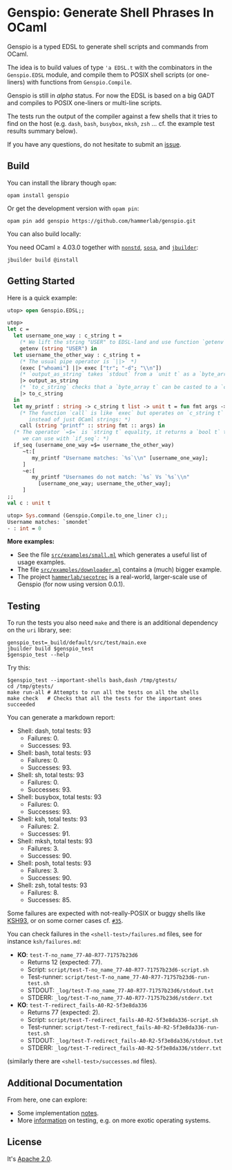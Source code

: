 Genspio: Generate Shell Phrases In OCaml
========================================

Genspio is a typed EDSL to generate shell scripts and commands from OCaml.

The idea is to build values of type `'a EDSL.t` with the
combinators in the `Genspio.EDSL` module, and compile them to POSIX
shell scripts (or one-liners) with functions from `Genspio.Compile`.

Genspio is still in *alpha* status. For now the EDSL is based on a big GADT and
compiles to POSIX one-liners or multi-line scripts.

The tests run the output of the compiler against a few shells that it tries to
find on the host (e.g. `dash`, `bash`, `busybox`, `mksh`, `zsh` … cf. the
example test results summary below).

If you have any questions, do not hesitate to submit an
[issue](https://github.com/hammerlab/genspio/issues).

Build
-----

You can install the library though `opam`:

    opam install genspio

Or get the development version with `opam pin`:

    opam pin add genspio https://github.com/hammerlab/genspio.git

You can also build locally:

You need OCaml ≥ 4.03.0 together with
[`nonstd`](http://www.hammerlab.org/docs/nonstd/master/index.html),
[`sosa`](http://www.hammerlab.org/docs/sosa/master/index.html), and
[`jbuilder`](https://github.com/janestreet/jbuilder):

    jbuilder build @install
    
Getting Started
---------------

Here is a quick example:

```ocaml
utop> open Genspio.EDSL;;

utop> 
let c =
  let username_one_way : c_string t =
    (* We lift the string "USER" to EDSL-land and use function `getenv`: *)
    getenv (string "USER") in
  let username_the_other_way : c_string t =
    (* The usual pipe operator is `||>` *)
    (exec ["whoami"] ||> exec ["tr"; "-d"; "\\n"])
    (* `output_as_string` takes `stdout` from a `unit t` as a `byte_array t` *)
    |> output_as_string
    (* `to_c_string` checks that a `byte_array t` can be casted to a `c_string` *)
    |> to_c_string 
  in
  let my_printf : string -> c_string t list -> unit t = fun fmt args ->
    (* The function `call` is like `exec` but operates on `c_string t` values
       instead of just OCaml strings: *)
    call (string "printf" :: string fmt :: args) in
  (* The operator `=$=` is `string t` equality, it returns a `bool t` that
     we can use with `if_seq`: *)
  if_seq (username_one_way =$= username_the_other_way)
     ~t:[
        my_printf "Username matches: `%s`\\n" [username_one_way];
     ]
     ~e:[
        my_printf "Usernames do not match: `%s` Vs `%s`\\n"
          [username_one_way; username_the_other_way];
     ]
;;
val c : unit t

utop> Sys.command (Genspio.Compile.to_one_liner c);;
Username matches: `smondet`
- : int = 0
```

**More examples:**

- See the file 
  [`src/examples/small.ml`](https://github.com/hammerlab/genspio/blob/master/src/examples/small.ml)
  which generates a useful list of usage examples.
- The file 
  [`src/examples/downloader.ml`](https://github.com/hammerlab/genspio/blob/master/src/examples/downloader.ml)
  contains a (much) bigger example.
- The project 
  [`hammerlab/secotrec`](https://github.com/hammerlab/secotrec) is a real-world,
  larger-scale use of Genspio (for now using version 0.0.1).


Testing
-------

To run the tests you also need `make` and there is an additional dependency on
the `uri` library, see:

    genspio_test=_build/default/src/test/main.exe
    jbuilder build $genspio_test
    $genspio_test --help
    

Try this:

    $genspio_test --important-shells bash,dash /tmp/gtests/
    cd /tmp/gtests/
    make run-all # Attempts to run all the tests on all the shells
    make check   # Checks that all the tests for the important ones succeeded

You can generate a markdown report:

* Shell: dash, total tests: 93
    * Failures: 0.
    * Successes: 93.
* Shell: bash, total tests: 93
    * Failures: 0.
    * Successes: 93.
* Shell: sh, total tests: 93
    * Failures: 0.
    * Successes: 93.
* Shell: busybox, total tests: 93
    * Failures: 0.
    * Successes: 93.
* Shell: ksh, total tests: 93
    * Failures: 2.
    * Successes: 91.
* Shell: mksh, total tests: 93
    * Failures: 3.
    * Successes: 90.
* Shell: posh, total tests: 93
    * Failures: 3.
    * Successes: 90.
* Shell: zsh, total tests: 93
    * Failures: 8.
    * Successes: 85.

Some failures are expected with not-really-POSIX or buggy shells like
[KSH93](https://en.wikipedia.org/wiki/Korn_shell), or on some corner cases
cf. [`#35`](https://github.com/hammerlab/genspio/issues/35).

You can check failures in the `<shell-test>/failures.md` files, see for instance
`ksh/failures.md`:

- **KO**: `test-T-no_name_77-A0-R77-71757b23d6`
    - Returns 12 (expected: 77).
    - Script: `script/test-T-no_name_77-A0-R77-71757b23d6-script.sh`
    - Test-runner: `script/test-T-no_name_77-A0-R77-71757b23d6-run-test.sh`
    - STDOUT: `_log/test-T-no_name_77-A0-R77-71757b23d6/stdout.txt`
    - STDERR: `_log/test-T-no_name_77-A0-R77-71757b23d6/stderr.txt`
- **KO**: `test-T-redirect_fails-A0-R2-5f3e8da336`
    - Returns 77 (expected: 2).
    - Script: `script/test-T-redirect_fails-A0-R2-5f3e8da336-script.sh`
    - Test-runner: `script/test-T-redirect_fails-A0-R2-5f3e8da336-run-test.sh`
    - STDOUT: `_log/test-T-redirect_fails-A0-R2-5f3e8da336/stdout.txt`
    - STDERR: `_log/test-T-redirect_fails-A0-R2-5f3e8da336/stderr.txt`

(similarly there are `<shell-test>/successes.md` files).

Additional Documentation
------------------------

From here, one can explore:

- Some implementation [notes](./doc/exec-return-issue.md).
- More [information](./doc/extra-testing.md) on testing, e.g. on more exotic
  operating systems.


License
-------

It's [Apache 2.0](http://www.apache.org/licenses/LICENSE-2.0).
